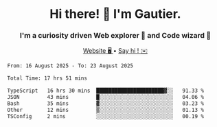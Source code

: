 <h1 align="center">Hi there! 👋 I'm Gautier.</h1>
<h3 align="center">I'm a curiosity driven Web explorer 🚀 and Code wizard 🧙</h3>

<p align="center">
  <a href="https://xisabla.github.io/">Website 🖥️ </a> •
  <a href="mailto:xisabla.dev@gmail.com">Say hi ! ✉️</a>
</p>

<!--START_SECTION:waka-->

```txt
From: 16 August 2025 - To: 23 August 2025

Total Time: 17 hrs 51 mins

TypeScript   16 hrs 30 mins  ██████████████████████▓░░   91.33 %
JSON         43 mins         █░░░░░░░░░░░░░░░░░░░░░░░░   04.06 %
Bash         35 mins         ▓░░░░░░░░░░░░░░░░░░░░░░░░   03.23 %
Other        12 mins         ▒░░░░░░░░░░░░░░░░░░░░░░░░   01.13 %
TSConfig     2 mins          ░░░░░░░░░░░░░░░░░░░░░░░░░   00.19 %
```

<!--END_SECTION:waka-->
